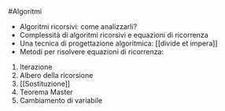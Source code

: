 #Algoritmi

- Algoritmi ricorsivi: come analizzarli?
- Complessità di algoritmi ricorsivi e equazioni di ricorrenza
- Una tecnica di progettazione algoritmica: [[divide et impera]]
- Metodi per risolvere equazioni di ricorrenza:
1) Iterazione
2) Albero della ricorsione
3) [[Sostituzione]]
4) Teorema Master
5) Cambiamento di variabile

